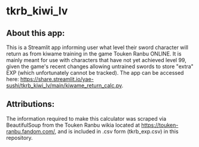# tkrb_kiwi_lv

## About this app:

This is a Streamlit app informing user what level their sword character will return as from kiwame training in the game Touken Ranbu ONLINE. It is mainly meant for use with characters that have not yet achieved level 99, given the game's recent changes allowing untrained swords to store "extra" EXP (which unfortunately cannot be tracked). The app can be accessed here: https://share.streamlit.io/yae-sushi/tkrb_kiwi_lv/main/kiwame_return_calc.py.

## Attributions:

The information required to make this calculator was scraped via BeautifulSoup from the Touken Ranbu wikia located at https://touken-ranbu.fandom.com/, and is included in .csv form (tkrb_exp.csv) in this repository.


